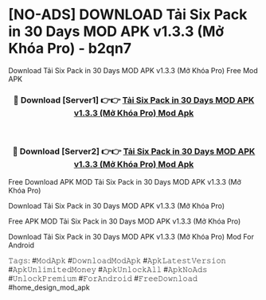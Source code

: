 # [NO-ADS] DOWNLOAD Tải Six Pack in 30 Days MOD APK v1.3.3 (Mở Khóa Pro) - b2qn7
Download Tải Six Pack in 30 Days MOD APK v1.3.3 (Mở Khóa Pro) Free Mod APK

<div align="center">
<h3>🔴 Download [Server1] 👉👉 <a href="https://apk-comot.site?title=Tải_Six_Pack_in_30_Days_MOD_APK_v1.3.3_(Mở_Khóa_Pro)">Tải Six Pack in 30 Days MOD APK v1.3.3 (Mở Khóa Pro) Mod Apk</a></h3><br>

<h3>🔴 Download [Server2] 👉👉 <a href="https://apk-comot.site?title=Tải_Six_Pack_in_30_Days_MOD_APK_v1.3.3_(Mở_Khóa_Pro)">Tải Six Pack in 30 Days MOD APK v1.3.3 (Mở Khóa Pro) Mod Apk</a></h3>
</div>


Free Download APK MOD Tải Six Pack in 30 Days MOD APK v1.3.3 (Mở Khóa Pro)

Download Tải Six Pack in 30 Days MOD APK v1.3.3 (Mở Khóa Pro) 

Free APK MOD Tải Six Pack in 30 Days MOD APK v1.3.3 (Mở Khóa Pro) 

Download Tải Six Pack in 30 Days MOD APK v1.3.3 (Mở Khóa Pro) Mod For Android

𝚃𝚊𝚐𝚜: #𝙼𝚘𝚍𝙰𝚙𝚔 #𝙳𝚘𝚠𝚗𝚕𝚘𝚊𝚍𝙼𝚘𝚍𝙰𝚙𝚔 #𝙰𝚙𝚔𝙻𝚊𝚝𝚎𝚜𝚝𝚅𝚎𝚛𝚜𝚒𝚘𝚗 #𝙰𝚙𝚔𝚄𝚗𝚕𝚒𝚖𝚒𝚝𝚎𝚍𝙼𝚘𝚗𝚎𝚢 #𝙰𝚙𝚔𝚄𝚗𝚕𝚘𝚌𝚔𝙰𝚕𝚕 #𝙰𝚙𝚔𝙽𝚘𝙰𝚍𝚜 #𝚄𝚗𝚕𝚘𝚌𝚔𝙿𝚛𝚎𝚖𝚒𝚞𝚖 #𝙵𝚘𝚛𝙰𝚗𝚍𝚛𝚘𝚒𝚍 #𝙵𝚛𝚎𝚎𝙳𝚘𝚠𝚗𝚕𝚘𝚊𝚍 #home_design_mod_apk
